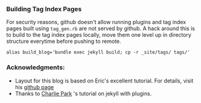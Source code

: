 ### Building Tag Index Pages ###

For security reasons, github doesn't allow running plugins and tag index pages built using `tag_gen.rb` are not served by github. A hack around this is to build to the tag index pages locally, move them one level up in directory structure everytime before pushing to remote. 

    alias build_blog='bundle exec jekyll build; cp -r _site/tags/ tags/'


### Acknowledgments: ###
* Layout for this blog is based on Eric's excellent tutorial. For details, visit his [github page](http://erjjones.github.io/)
* Thanks to [Charlie Park](http://charliepark.org/jekyll-with-plugins/) 's tutorial on jekyll with plugins.